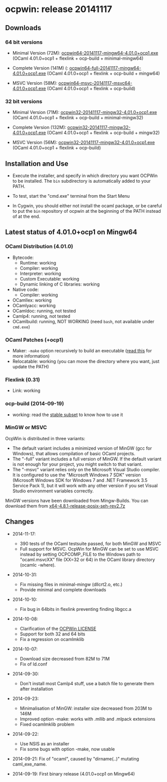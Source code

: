 # ocpwin: release 20141117

## Downloads

### 64 bit versions

* Minimal Version (72M): [ocpwin64-20141117-mingw64-4.01.0+ocp1.exe](http://www.ocamlpro.com/pub/ocpwin/ocpwin-builds/ocpwin64/ocpwin64-20141117-mingw64-4.01.0+ocp1.exe)
   (OCaml 4.01.0+ocp1 + flexlink + ocp-build + minimal-mingw64)

* Complete Version (141M) (: [ocpwin64-full-20141117-mingw64-4.01.0+ocp1.exe](http://www.ocamlpro.com/pub/ocpwin/ocpwin-builds/ocpwin64/ocpwin64-full-20141117-mingw64-4.01.0+ocp1.exe)
   (OCaml 4.01.0+ocp1 + flexlink + ocp-build + mingw64)

* MSVC Version (58M): [ocpwin64-msvc-20141117-msvc64-4.01.0+ocp1.exe](http://www.ocamlpro.com/pub/ocpwin/ocpwin-builds/ocpwin64/ocpwin64-msvc-20141117-msvc64-4.01.0+ocp1.exe)
   (OCaml 4.01.0+ocp1 + flexlink + ocp-build)

### 32 bit versions

* Minimal Version (71M): [ocpwin32-20141117-mingw32-4.01.0+ocp1.exe](http://www.ocamlpro.com/pub/ocpwin/ocpwin-builds/ocpwin32/ocpwin32-full-20141117-mingw32-4.01.0+ocp1.exe)
   (OCaml 4.01.0+ocp1 + flexlink + ocp-build + minimal-mingw32)

* Complete Version (132M): [ocpwin32-20141117-mingw32-4.01.0+ocp1.exe](http://www.ocamlpro.com/pub/ocpwin/ocpwin-builds/ocpwin32/ocpwin32-full-20141117-mingw32-4.01.0+ocp1.exe)
   (OCaml 4.01.0+ocp1 + flexlink + ocp-build + mingw32)

* MSVC Version (56M): [ocpwin32-20141117-mingw32-4.01.0+ocp1.exe](http://www.ocamlpro.com/pub/ocpwin/ocpwin-builds/ocpwin32/ocpwin32-msvc-20141117-msvc32-4.01.0+ocp1.exe)
   (OCaml 4.01.0+ocp1 + flexlink + ocp-build)

## Installation and Use

* Execute the installer, and specify in which directory you want
OCPWin to be installed. The `bin` subdirectory is automatically added
to your PATH.

* To test, start the "cmd.exe" terminal from the Start Menu

* In Cygwin, you should either not install the ocaml package, or be
careful to put the `bin` repository of ocpwin at the beginning of the
PATH instead of at the end.

## Latest status of 4.01.0+ocp1 on Mingw64

### OCaml Distribution (4.01.0)
* Bytecode:
  * Runtime: working
  * Compiler: working
  * Interpreter: working
  * Custom Executable: working
  * Dynamic linking of C libraries: working
* Native code:
  * Compiler: working
* OCamllex: working
* OCamlyacc: working
* OCamldoc: running, not tested
* Camlp4: running, not tested
* OCamlbuild: running, NOT WORKING (need `bash`, not available under `cmd.exe`)

### OCaml Patches (+ocp1)

* Maker: `-make` option recursively to build an executable 
  ([read this](https://github.com/OCamlPro/ocpwin-distrib/blob/master/Usage/Readme.md)
   for more information)
* Relocatable: working (you can move the directory where you want, just
update the PATH)


### Flexlink (0.31)
* Link: working

### ocp-build (2014-09-19)
* working: read the [stable subset](https://github.com/OCamlPro/ocpwin-distrib/blob/master/ocp-build/minimal.md) to know how to use it

### MinGW or MSVC

OcpWin is distributed in three variants:
* The default variant includes a minimized version of MinGW (gcc for
Windows), that allows compilation of basic OCaml projects.
* The "-full" variant includes a full version of MinGW. If the default
variant is not enough for your project, you might switch to that
variant.
* The "-msvc" variant relies only on the Microsoft Visual Studio
compiler. It is configured to use the "Microsoft Windows 7 SDK"
version (Microsoft Windows SDK for Windows 7 and .NET Framework 3.5
Service Pack 1), but it will work with any other version if you set
Visual Studio environment variables correctly.

MinGW versions have been downloaded from Mingw-Builds. You can
 download them from
 [x64-4.8.1-release-posix-seh-rev2.7z](http://www.ocamlpro.com/pub/ocpwin/mingw-builds/)

## Changes

* 2014-11-17:
  * 390 tests of the OCaml testsuite passed, for both MinGW and MSVC
  * Full support for MSVC. OcpWin for MinGW can be set to use MSVC instead
    by setting OCPCOMP_FILE to the Windows path to 
    "ocaml.msvcXX" file (XX=32 or 64) in the OCaml library directory
    (ocamlc -where).

* 2014-10-31:
  * Fix missing files in minimal-mingw (dllcrt2.o, etc.)
  * Provide minimal and complete downloads

* 2014-10-10:
  * Fix bug in 64bits in flexlink preventing finding libgcc.a

* 2014-10-08:
  * Clarification of the [OCPWin LICENSE](https://github.com/OCamlPro/ocpwin-distrib/blob/master/LICENSE.ocpwin.v1)
  * Support for both 32 and 64 bits
  * Fix a regression on ocamlmklib

* 2014-10-07:
  * Download size decreased from 82M to 71M
  * Fix of ld.conf

* 2014-09-30:
  * Don't install most Camlp4 stuff, use a batch file to generate them after
    installation

* 2014-09-23:
  * Minimalisation of MinGW: installer size decreased from 203M to 146M
  * Improved option -make: works with .mllib and .mlpack extensions
  * Fixed ocamlmklib problem

* 2014-09-22: 
  * Use NSIS as an installer
  * Fix some bugs with option -make, now usable
* 2014-09-21: Fix of "ocaml", caused by "dirname(..)" mutating caml_exe_name.
* 2014-09-19: First binary release (4.01.0+ocp1 on Mingw64)

  
